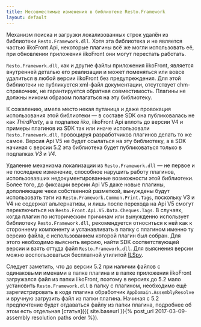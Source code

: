 ```yaml
---
title: Несовместимые изменения в библиотеке Resto.Framework
layout: default
---
```

Механизм поиска и загрузки локализованных строк удалён из библиотеки `Resto.Framework.dll`. Хотя эта библиотека и не является частью iikoFront Api, некоторые плагины всё же могли использовать её, при обновлении приложения iikoFront они могут перестать работать.

`Resto.Framework.dll`, как и другие файлы приложения iikoFront, является внутренней деталью его реализации и может поменяться или вовсе удалиться в любой версии iikoFront без предупреждения. Для этой библиотеки не публикуется xml-файл документации, отсутствует chm-справочник, не гарантируется обратная совместимость. Плагины не должны никоим образом полагаться на эту библиотеку.

К сожалению, имела место некая путаница и даже провокация использования этой библиотеки — в составе SDK она публиковалась не как *ThirdParty*, а в подпапке *iiko*, iikoFront Api вплоть до версии V4 и примеры плагинов из SDK так или иначе использовали `Resto.Framework.dll`, провоцируя разработчиков плагинов делать то же самое. Версия Api V5 не будет ссылаться на эту библиотеку, а в SDK начиная с версии 5.2 эта библиотека будет публиковаться только в подпапках *V3* и *V4*.

Удаление механизма локализации из `Resto.Framework.dll` — не первое и не последнее изменение, способное нарушить работу плагинов, использовавших недокументированные возможности этой библиотеки. Более того, до фиксации версии Api V5 даже новые плагины, дополняющие чеки собственной разметкой, вынуждены будут использовать тэги из `Resto.Framework.Common.Print.Tags`, поскольку V3 и V4 не содержат альтернативы, и лишь после перехода на Api V5 смогут переключиться на `Resto.Front.Api.V5.Data.Cheques.Tags`. В случаях, когда плагин по историческим причинам или вынужденно использует библиотеку `Resto.Framework.dll`, рекомендуется относиться к ней как к стороннему компоненту и устанавливать в папку с плагином именно ту версию файла, с использованием которой плагин был собран. Для этого необходимо выяснить версию, найти SDK соответствующей версии и взять оттуда файл `Resto.Framework.dll`. Для выяснения версии можно воспользоваться бесплатной утилитой [ILSpy](http://ilspy.net/).

Следует заметить, что до версии 5.2 при наличии файлов с одинаковыми именами в папке плагина и в папке приложения iikoFront загружался файл из папки iikoFront, поэтому в версиях до 5.2 мало установить `Resto.Framework.dll` в папку с плагином, необходимо ещё зарегистрировать в коде плагина обработчик `AppDomain.AssemblyResolve` и вручную загрузить файл из папки плагина. Начиная с 5.2 предпочтение будет отдаваться файлу из папки плагина, подробнее об этом есть отдельная [статья]({{ site.baseurl }}{% post_url 2017-03-09-assembly resolution paths order %}).